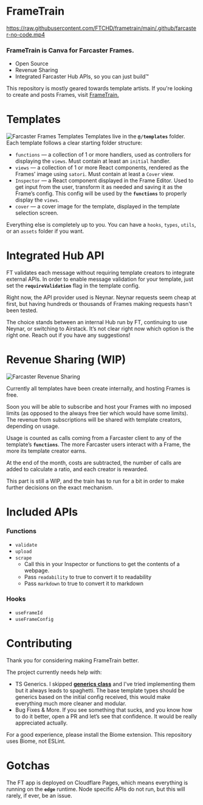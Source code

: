 # FrameTrain

https://raw.githubusercontent.com/FTCHD/frametrain/main/.github/farcaster-no-code.mp4

### FrameTrain is Canva for Farcaster Frames.
- Open Source
- Revenue Sharing
- Integrated Farcaster Hub APIs, so you can just build™️

This repository is mostly geared towards template artists. If you're looking to create and posts Frames, visit [FrameTrain.](https://frametra.in)

# Templates
![Farcaster Frames Templates](https://raw.githubusercontent.com/FTCHD/frametrain/main/.github/templates.png)
Templates live in the **`@/templates`** folder. Each template follows a clear starting folder structure:

- `functions` — a collection of 1 or more handlers, used as controllers for displaying the `views`. Must contain at least an `initial` handler.
- `views` — a collection of 1 or more React components, rendered as the Frames’ image using `satori`. Must contain at least a `Cover` view.
- `Inspector` — a React component displayed in the Frame Editor. Used to get input from the user, transform it as needed and saving it as the Frame’s config. This config will be used by the **`functions`** to properly display the `views`.
- `cover` — a cover image for the template, displayed in the template selection screen.

Everything else is completely up to you. You can have a `hooks`, `types`, `utils`, or an `assets` folder if you want.

# Integrated Hub API
FT validates each message without requiring template creators to integrate external APIs. In order to enable message validation for your template, just set the **`requireValidation`** flag in the template config.

Right now, the API provider used is Neynar. Neynar requests seem cheap at first, but having hundreds or thousands of Frames making requests hasn't been tested.

The choice stands between an internal Hub run by FT, continuing to use Neynar, or switching to Airstack. It’s not clear right now which option is the right one. Reach out if you have any suggestions!

# Revenue Sharing (WIP)
![Farcaster Revenue Sharing](https://raw.githubusercontent.com/FTCHD/frametrain/main/.github/monetize.png)

Currently all templates have been create internally, and hosting Frames is free.

Soon you will be able to subscribe and host your Frames with no imposed limits (as opposed to the always free tier which would have some limits). The revenue from subscriptions will be shared with template creators, depending on usage.

Usage is counted as calls coming from a Farcaster client to any of the template’s **`functions`**. The more Farcaster users interact with a Frame, the more its template creator earns.

At the end of the month, costs are subtracted, the number of calls are added to calculate a ratio, and each creator is rewarded.

This part is still a WIP, and the train has to run for a bit in order to make further decisions on the exact mechanism.

# Included APIs

### Functions 
- `validate`
- `upload` 
- `scrape` 
    - Call this in your Inspector or functions to get the contents of a webpage.
    - Pass `readability` to true to convert it to readability
    - Pass `markdown` to true to convert it to markdown

### Hooks
- `useFrameId`
- `useFrameConfig`

# Contributing
Thank you for considering making FrameTrain better.

The project currently needs help with:

- TS Generics. I skipped **[generics class](https://www.youtube.com/watch?v=ATdXeuQh_Ws&t=1m40s)** and I've tried implementing them but it always leads to spaghetti. The base template types should be generics based on the initial config received, this would make everything much more cleaner and modular.
- Bug Fixes & More. If you see something that sucks, and you know how to do it better, open a PR and let’s see that confidence. It would be really appreciated actually.

For a good experience, please install the Biome extension. This repository uses Biome, not ESLint.

# Gotchas
The FT app is deployed on Cloudflare Pages, which means everything is running on the **`edge`** runtime. Node specific APIs do not run, but this will rarely, if ever, be an issue.
